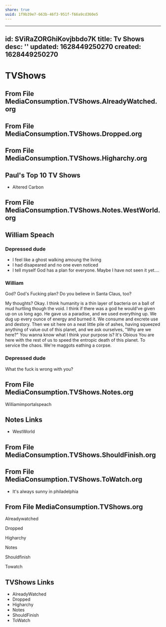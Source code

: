 ```yaml
---
share: true
uuid: 1f9b39e7-663b-46f3-951f-f66a9cd360e5
---
```

---
id: SViRaZORGhiKovjbbdo7K
title: Tv Shows
desc: ''
updated: 1628449250270
created: 1628449250270
---
# TVShows
From File MediaConsumption.TVShows.AlreadyWatched.org
-----------------------------------------------------

From File MediaConsumption.TVShows.Dropped.org
----------------------------------------------

From File MediaConsumption.TVShows.Higharchy.org
------------------------------------------------

Paul's Top 10 TV Shows
----------------------

*   Altered Carbon

From File MediaConsumption.TVShows.Notes.WestWorld.org
------------------------------------------------------

William Speach
--------------

### Depressed dude

*   I feel like a ghost walking amoung the living
*   I had disapeared and no one even noticed
*   I tell myself God has a plan for everyone. Maybe I have not seen it yet....

### William

God? God's Fucking plan? Do you believe in Santa Claus, too?

My thoughts? Okay. I think humanity is a thin layer of bacteria on a ball of mud hurtling though the void. I think if there was a god he would've given up on us long ago. He gave us a paradise, and we used everything up. We dug up every ounce of energy and burned it. We consume and excrete use and destory. Then we sit here on a neat little pile of ashes, having squeezed anything of value out of this planet, and we ask ourselves, "Why are we here?" You wanna know what I think your purpose is? It's Obious You are here with the rest of us to speed the entropic death of this planet. To service the chaos. We're maggots eathing a corpse.

### Depressed dude

What the fuck is wrong with you?

From File MediaConsumption.TVShows.Notes.org
--------------------------------------------

Williamimportalspeach

Notes Links
-----------

*   WestWorld

From File MediaConsumption.TVShows.ShouldFinish.org
---------------------------------------------------

From File MediaConsumption.TVShows.ToWatch.org
----------------------------------------------

*   It's always sunny in philadelphia

From File MediaConsumption.TVShows.org
--------------------------------------

Alreadywatched

Dropped

Higharchy

Notes

Shouldfinish

Towatch

TVShows Links
-------------

*   AlreadyWatched
*   Dropped
*   Higharchy
*   Notes
*   ShouldFinish
*   ToWatch
